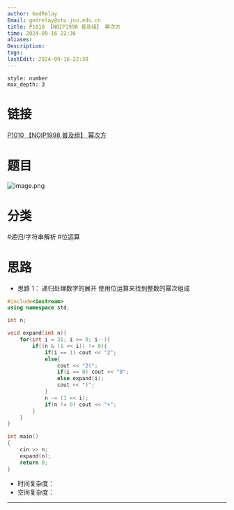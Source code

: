```yaml
---
author: GedRelay
Email: gedrelay@stu.jnu.edu.cn
title: P1010 【NOIP1998 普及组】 幂次方
time: 2024-09-16 22:36
aliases: 
Description: 
tags: 
lastEdit: 2024-09-16-22:38
---
```


```toc
style: number
max_depth: 3
```

# 链接
[P1010 【NOIP1998 普及组】 幂次方](https://www.luogu.com.cn/problem/P1010) 

# 题目
![image.png](https://ged-pic-bed.oss-cn-guangzhou.aliyuncs.com/img/202409162237147.png)


# 分类
#递归/字符串解析 #位运算 

# 思路
- 思路 1：
递归处理数字的展开
使用位运算来找到整数的幂次组成


```cpp
#include<iostream>
using namespace std;

int n;

void expand(int n){
    for(int i = 31; i >= 0; i--){
        if((n & (1 << i)) != 0){
            if(i == 1) cout << "2";
            else{
                cout << "2(";
                if(i == 0) cout << "0";
                else expand(i);
                cout << ")";
            }
            n -= (1 << i);
            if(n != 0) cout << "+";
        }
    }
}

int main()
{
    cin >> n;
    expand(n);
	return 0;
}
```


- 时间复杂度：
- 空间复杂度：


---

